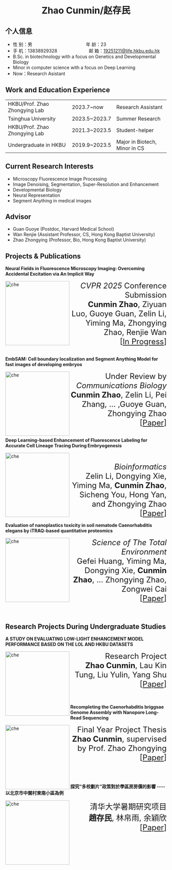  <center>
     <h1>Zhao Cunmin/赵存民</h1>
 </center>

## 个人信息 

* 性 别：男&emsp;&emsp;&emsp;&emsp;&emsp;&emsp;&emsp;&emsp;&emsp;&emsp;&emsp;&emsp;年 龄：23
* 手 机：13838929328 &emsp;&emsp;&emsp;&emsp;&emsp;&emsp;&ensp;  邮 箱：19251211@life.hkbu.edu.hk    
* B.Sc. in biotechnology with a focus on Genetics and Developmental Biology
* Minor in computer science with a focus on Deep Learning
* Now：Research Asistant

## Work and Education Experience
<table>

<tr>

<td>HKBU/Prof. Zhao Zhongying Lab</td>

<td>2023.7~now</td>

<td>Research Assistant</td>

</tr>

<tr>

<td>Tsinghua University</td>

<td>2023.5~2023.7</td>

<td>Summer Research</td>

</tr>

<tr>

<td>HKBU/Prof. Zhao Zhongying Lab</td>

<td>2021.3~2023.5</td>

<td>Student-helper</td>

</tr>

<tr>

<td>Undergraduate in HKBU</td>

<td>2019.9~2023.5</td>

<td>Major in Biotech, Minor in CS</td>

</tr>

</table>

## Current Research Interests
* Microscopy Fluorescence Image Processing 
* Image Denoising, Segmentation, Super-Resolution and Enhancement
* Developmental Biology
* Neural Representation
* Segment Anything in medical images

## Advisor
* Guan Guoye (Postdoc, Harvard Medical School)
* Wan Renjie (Assistant Professor, CS, Hong Kong Baptist University)
* Zhao Zhongying (Professor, Bio, Hong Kong Baptist University)

## Projects & Publications

<strong>
        Neural Fields in Fluorescence Microscopy Imaging: Overcoming Accidental Excitation via An Implicit Way
</strong>
<p>
  <img width="200" alt="che" src="https://github.com/user-attachments/assets/74af179b-3e57-4236-9501-5af4abd0cc27" align="left">
  <div style="margin-left: 200px; text-align: right;">
    <font size="5">
      <i>CVPR 2025</i> Conference Submission
      <br />
      <strong>Cunmin Zhao</strong>, Ziyuan Luo, Guoye Guan, Zelin Li, Yiming Ma, Zhongying Zhao, Renjie Wan
      <br />
      [<a href="https://github.com/user-attachments/files/17674870/NeRF_SRNF.9.pdf" style="text-decoration: underline;">In Progress</a>] 
    </font>
  </div>
</p>

<br />

<strong>
        EmbSAM: Cell boundary localization and Segment Anything Model for fast images of developing embryos
      </strong>
<p>
  <img width="200" alt="che" src="https://github.com/user-attachments/assets/cc986aba-3cc8-43fc-9fd8-1604a475685f" align="left">
  <div style="margin-left: 200px; text-align: right;">
    <font size="5">
      Under Review by <i>Communications Biology</i>
      <br />
      <strong>Cunmin Zhao</strong>, Zelin Li, Pei Zhang, ... ,Guoye Guan, Zhongying Zhao
      <br />
      [<a href="https://github.com/user-attachments/files/17648455/commbio.pdf" style="text-decoration: underline;">Paper</a>]
    </font>
  </div>
</p>
<br />
<strong>
        Deep Learning-based Enhancement of Fluorescence Labeling for Accurate Cell Lineage Tracing During Embryogenesis
      </strong>
<p>
  <img width="200" alt="che" src="https://github.com/user-attachments/assets/056fd285-1a7e-4862-b53c-dd7abab65146" align="left">
  <div style="margin-left: 200px; text-align: right;">
    <font size="5">
      <br />
      <i>Bioinformatics</i>
      <br />
      Zelin Li, Dongying Xie, Yiming Ma, <strong>Cunmin Zhao</strong>, Sicheng You, Hong Yan, and Zhongying Zhao
      <br />
      [<a href="https://github.com/user-attachments/files/17648675/bioinformatics.pdf" style="text-decoration: underline;">Paper</a>]
    </font>
  </div>
</p>

<strong>
        Evaluation of nanoplastics toxicity in soil nematode Caenorhabditis elegans by iTRAQ-based quantitative proteomics
      </strong>
<p>
  <img width="200" alt="che" src="https://github.com/cuminzhao/Markdown-Resume-Template/assets/80189429/d1200366-3abf-4e58-9329-479c4c2adee2" align="left">
  <div style="margin-left: 200px; text-align: right;">
    <font size="5">
      <i>Science of The Total Environment</i>
      <br />
      Gefei Huang, Yiming Ma, Dongying Xie, <strong>Cunmin Zhao</strong>, ... Zhongying Zhao, Zongwei Cai 
      <br />
      [<a href="https://github.com/user-attachments/files/17648082/env2.pdf" style="text-decoration: underline;">Paper</a>]
    </font>
  </div>
</p>

<br />

## Research Projects During Undergraduate Studies

<strong>
        A STUDY ON EVALUATING LOW-LIGHT ENHANCEMENT MODEL PERFORMANCE BASED ON THE LOL AND HKBU DATASETS
      </strong>
<p>
  <img width="200" alt="che" src="https://github.com/cuminzhao/Markdown-Resume-Template/assets/80189429/e28d8106-aa58-43ad-9186-7eeab9853ed9" align="left">
  <div style="margin-left: 200px; text-align: right;">
    <font size="5">
      Research Project
      <br />
      <strong>Zhao Cunmin</strong>, Lau Kin Tung, Liu Yulin, Yang Shu
      <br />
      [<a href="https://github.com/cuminzhao/Markdown-Resume-Template/files/12819132/group_2_comp3065_final_project.copy.pdf" style="text-decoration: underline;">Paper</a>]
    </font>
  </div>
</p>

<br />
<br />


<strong>
        Recompleting the Caenorhabditis briggsae Genome Assembly with Nanopore Long-Read Sequencing
      </strong>
<p>
  <img width="200" alt="che" src="https://github.com/cuminzhao/Markdown-Resume-Template/assets/80189429/2c64baf4-5bb5-4338-aee0-506fc0d55b9a" align="left">
  <div style="margin-left: 200px; text-align: right;">
    <font size="5">
      Final Year Project Thesis
      <br />
      <strong>Zhao Cunmin</strong>, supervised by Prof. Zhao Zhongying
      <br />
      [<a href="https://github.com/cuminzhao/Markdown-Resume-Template/files/12819436/FYP_thesis_19251211.pdf" style="text-decoration: underline;">Paper</a>]
    </font>
  </div>
</p>

<br />


<br />
<br />

<strong>
        探究”多校劃片”政策對於學區房房價的影響 ----以北京市中關村東南小區為例  
      </strong>
<p>
  <img width="200" alt="che" src="https://github.com/cuminzhao/Markdown-Resume-Template/assets/80189429/cb1bbb15-60cd-474b-93bf-d763cc3d01aa" align="left">
  <div style="margin-left: 200px; text-align: right;">
    <font size="5">
      清华大学暑期研究项目
      <br />
      <strong>趙存民</strong>, 林帛雨, 余穎欣
      <br />
      [<a href="https://github.com/cuminzhao/Markdown-Resume-Template/files/12819625/default.pdf" style="text-decoration: underline;">Paper</a>]
    </font>
  </div>
</p>

<br />



